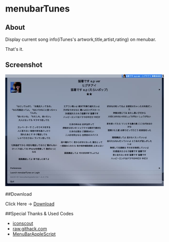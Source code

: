 # menubarTunes

## About

Display current song info(iTunes's artwork,title,artist,rating) on menubar.

That's it.

## Screenshot

![](https://github.com/veadar/menubartunes/raw/master/menubartunes.jpg)

##Download

Click Here → [Download](https://github.com/veadar/menubartunes/releases)

##Special Thanks & Used Codes

- [iconscout](https://iconscout.com/icon/itunes-25)
- [raw.githack.com](https://raw.githack.com)
- <a href="http://memogakisouko.appspot.com/MenuBarAppleScript.html">MenuBarAppleScript</a>